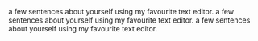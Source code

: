 a few sentences about yourself using my favourite text editor.
a few sentences about yourself using my favourite text editor.
a few sentences about yourself using my favourite text editor.
